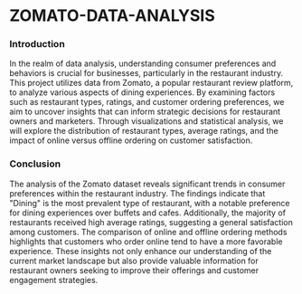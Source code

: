 # ZOMATO-DATA-ANALYSIS

### Introduction

In the realm of data analysis, understanding consumer preferences and behaviors is crucial for businesses, particularly in the restaurant industry. This project utilizes data from Zomato, a popular restaurant review platform, to analyze various aspects of dining experiences. By examining factors such as restaurant types, ratings, and customer ordering preferences, we aim to uncover insights that can inform strategic decisions for restaurant owners and marketers. Through visualizations and statistical analysis, we will explore the distribution of restaurant types, average ratings, and the impact of online versus offline ordering on customer satisfaction.

### Conclusion

The analysis of the Zomato dataset reveals significant trends in consumer preferences within the restaurant industry. The findings indicate that "Dining" is the most prevalent type of restaurant, with a notable preference for dining experiences over buffets and cafes. Additionally, the majority of restaurants received high average ratings, suggesting a general satisfaction among customers. The comparison of online and offline ordering methods highlights that customers who order online tend to have a more favorable experience. These insights not only enhance our understanding of the current market landscape but also provide valuable information for restaurant owners seeking to improve their offerings and customer engagement strategies.
